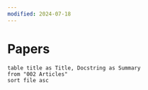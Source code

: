 ```yaml
---
modified: 2024-07-18
---
```

# Papers

```dataview
table title as Title, Docstring as Summary
from "002 Articles"
sort file asc
```
 